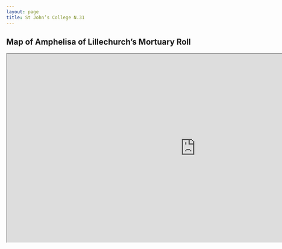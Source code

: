 ```yaml
---
layout: page
title: St John’s College N.31
---
```


## Map of Amphelisa of Lillechurch’s Mortuary Roll
<iframe src="https://medievalnetworks.github.io/mnm/map/map_st-johnN31.html" height="500" width="1000"></iframe>
